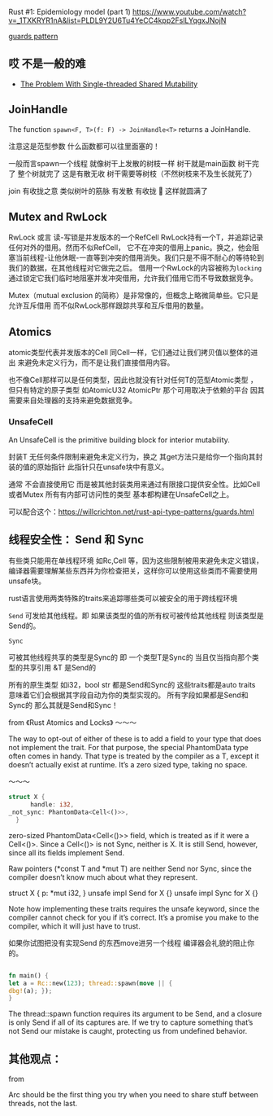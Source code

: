 
Rust #1: Epidemiology model (part 1)
https://www.youtube.com/watch?v=_1TXKRYR1nA&list=PLDL9Y2U6Tu4YeCC4kpp2FslLYqgxJNojN


[guards pattern](https://willcrichton.net/rust-api-type-patterns/guards.html)

## 哎 不是一般的难
- [The Problem With Single-threaded Shared Mutability](https://manishearth.github.io/blog/2015/05/17/the-problem-with-shared-mutability/)

## JoinHandle

The function `spawn<F, T>(f: F) -> JoinHandle<T>` returns a JoinHandle.

注意这是范型参数 什么函数都可以往里面塞的！

一般而言spawn一个线程 就像树干上发散的树枝一样 树干就是main函数 树干完了 整个树就完了
这是有散无收 树干需要等树枝（不然树枝来不及生长就死了）    

join 有收拢之意  类似树叶的筋脉 有发散 有收拢 🍂 这样就圆满了 

## Mutex and RwLock

RwLock 或言 读-写锁是并发版本的一个RefCell RwLock<T>持有一个T，并追踪记录任何对外的借用。然而不似RefCell，
它不在冲突的借用上panic。换之，他会阻塞当前线程-让他休眠-一直等到冲突的借用消失。我们只是不得不耐心的等待轮到我们的数据，在其他线程对它做完之后。
借用一个RwLock的内容被称为`locking` 通过锁定它我们临时地阻塞并发冲突借用，允许我们借用它而不导致数据竞争。

Mutex（mutual exclusion 的简称）是非常像的，但概念上略微简单些。它只是允许互斥借用 而不似RwLock那样跟踪共享和互斥借用的数量。

## Atomics
atomic类型代表并发版本的Cell 同Cell一样，它们通过让我们拷贝值以整体的进出 来避免未定义行为，而不是让我们直接借用内容。

也不像Cell那样可以是任何类型，因此也就没有针对任何T的范型Atomic<T>类型 ，但只有特定的原子类型 如AtomicU32 AtomicPtr 那个可用取决于依赖的平台 因其需要来自处理器的支持来避免数据竞争。

### UnsafeCell
An UnsafeCell is the primitive building block for interior mutability.

封装T 无任何条件限制来避免未定义行为，换之 其get方法只是给你一个指向其封装的值的原始指针 此指针只在unsafe块中有意义。

通常 不会直接使用它 而是被其他封装类用来通过有限接口提供安全性。比如Cell或者Mutex 所有有内部可访问性的类型 基本都构建在UnsafeCell之上。

可以配合这个：https://willcrichton.net/rust-api-type-patterns/guards.html

## 线程安全性： Send 和 Sync

有些类只能用在单线程环境 如Rc,Cell 等，因为这些限制被用来避免未定义错误，编译器需要理解某些东西并为你检查把关，这样你可以使用这些类而不需要使用unsafe块。

rust语言使用两类特殊的traits来追踪哪些类可以被安全的用于跨线程环境

`Send`
可发给其他线程。即 如果该类型的值的所有权可被传给其他线程 则该类型是Send的。

`Sync`

可被其他线程共享的类型是Sync的
即 一个类型T是Sync的 当且仅当指向那个类型的共享引用 &T 是Send的

所有的原生类型 如i32，bool str 都是Send和Sync的 这些traits都是auto traits 意味着它们会根据其字段自动为你的类型实现的。 所有字段如果都是Send和Sync的 那么其就是Send和Sync！

from 《Rust Atomics and Locks》
～～～

The way to opt-out of either of these is to add a field to your type that does not implement the trait. For that purpose, the special PhantomData<T> type often comes in handy. That type is treated by the compiler as a T, except it doesn’t actually exist at runtime. It’s a zero sized type, taking no space.

～～～

~~~rust
struct X {
      handle: i32,
_not_sync: PhantomData<Cell<()>>,
  }

~~~
zero-sized PhantomData<Cell<()>> field, which is treated as if it were a Cell<()>. Since a Cell<()> is not Sync, neither is X. It is still Send, however, since all its fields implement Send.

Raw pointers (*const T and *mut T) are neither Send nor Sync, since the compiler doesn’t know much about what they represent.

struct X {
      p: *mut i32,
}
  unsafe impl Send for X {}
  unsafe impl Sync for X {}

Note how implementing these traits requires the unsafe keyword, since the compiler cannot check for you if it’s correct. It’s a promise you make to the compiler, which it will just have to trust.

如果你试图把没有实现Send 的东西move进另一个线程 编译器会礼貌的阻止你的。

~~~rust

fn main() {
let a = Rc::new(123); thread::spawn(move || {
dbg!(a); });
}

~~~

The thread::spawn function requires its argument to be Send, and a closure is only Send if all of its captures are. If we try to capture something that’s not Send our mistake is caught, protecting us from undefined behavior.


## 其他观点：

from [](https://itsallaboutthebit.com/async-simple/)

Arc should be the first thing you try when you need to share stuff between threads, not the last. 
